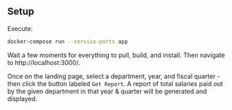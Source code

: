 ## Setup

Execute:
```bash
docker-compose run --service-ports app
```

Wait a few moments for everything to pull, build, and install. Then navigate to http://localhost:3000/.

Once on the landing page, select a department, year, and fiscal quarter - then click the button labeled `Get Report`. A report of total salaries paid out by the given department in that year & quarter will be generated and displayed.

##
